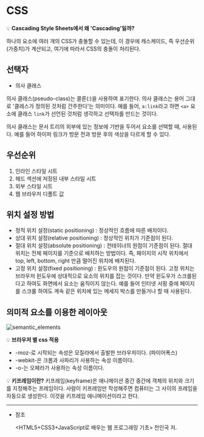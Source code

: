 # CSS

💡 **Cascading Style Sheets에서 왜 'Cascading'일까?**

하나의 요소에 여러 개의 CSS가 충돌할 수 있는데, 이 경우에 캐스케이드, 즉 우선순위(가중치)가 계산되고, 여기에 따라서 CSS의 충돌이 처리된다.

## 선택자

- 의사 클래스

의사 클래스(pseudo-class)는 콜론(:)을 사용하여 표기한다. 의사 클래스는 용어 그대로 '클래스가 정의된 것처럼 간주한다'는 의미이다. 예를 들어, `a:link`라고 하면 `<a>` 요소에 클래스 `link`가 선언된 것처럼 생각하고 선택자를 만드는 것이다.

의사 클래스는 문서 트리의 외부에 있는 정보에 기반을 두어서 요소를 선택할 때, 사용된다. 예를 들어 하이퍼 링크가 방문 전과 방문 후의 색상을 다르게 할 수 있다.

## 우선순위

1. 인라인 스타일 시트
2. 헤드 섹션에 저장된 내부 스타일 시트
3. 외부 스타일 시트
4. 웹 브라우저 디폴트 값

## 위치 설정 방법

- 정적 위치 설정(static positioning) : 정상적인 흐름에 따른 배치이다.
- 상대 위치 설정(relative positioning) : 정상적인 위치가 기준점이 된다.
- 절대 위치 설정(absolute positioning) : 컨테이너의 원점이 기준점이 된다.
절대 위치는 전체 페이지를 기준으로 배치하는 방법이다. 즉, 페이지의 시작 위치에서 top, left, bottom, right 만큼 떨어진 위치에 배치된다.
- 고정 위치 설정(fixed positioning) : 윈도우의 원점이 기준점이 된다.
고정 위치는 브라우저 윈도우에 상대적으로 요소의 위치를 잡는 것이다. 만약 윈도우가 스크롤된다고 하여도 화면에서 요소는 움직이지 않는다. 예를 들어 인터넷 서핑 중에 페이지를 스크롤 하여도 계속 같은 위치에 있는 메세지 박스를 만들거나 할 때 사용된다.

## 의미적 요소를 이용한 레이아웃

![semantic_elements](https://user-images.githubusercontent.com/65386533/110748411-0455f180-8283-11eb-8254-dca700960a2b.png)

💡 **브라우저 별 css 적용**

- -moz-로 시작되는 속성은 모질라에서 출발한 브라우저이다. (파이어폭스)
- -webkit-은 크롬과 사파리가 사용하는 속성 이름이다.
- -o-는 오페라가 사용하는 속성 이름이다.

💡 **키프레임이란?**
키프레임(keyframe)은 애니메이션 중간 중간에 객체의 위치와 크기를 지정해주는 프레임이다. 사람이 키프레임만 작성해주면 컴퓨터는 그 사이의 프레임을 자동으로 생성한다. 이것을 키프레임 애니메이션이라고 한다.

---

- 참조

    <HTML5+CSS3+JavaScript로 배우는 웹 프로그래밍 기초> 천인국 저.